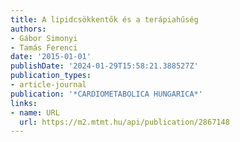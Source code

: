 ```yaml
---
title: A lipidcsökkentők és a terápiahűség
authors:
- Gábor Simonyi
- Tamás Ferenci
date: '2015-01-01'
publishDate: '2024-01-29T15:58:21.388527Z'
publication_types:
- article-journal
publication: '*CARDIOMETABOLICA HUNGARICA*'
links:
- name: URL
  url: https://m2.mtmt.hu/api/publication/2867148
---
```

